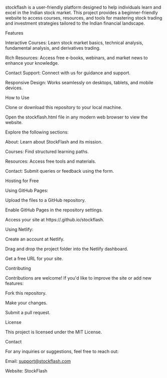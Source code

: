 stockflash is a user-friendly platform designed to help individuals learn and excel in the Indian stock market. This project provides a beginner-friendly website to access courses, resources, and tools for mastering stock trading and investment strategies tailored to the Indian financial landscape.

Features

Interactive Courses: Learn stock market basics, technical analysis, fundamental analysis, and derivatives trading.

Rich Resources: Access free e-books, webinars, and market news to enhance your knowledge.

Contact Support: Connect with us for guidance and support.

Responsive Design: Works seamlessly on desktops, tablets, and mobile devices.

How to Use

Clone or download this repository to your local machine.

Open the stockflash.html file in any modern web browser to view the website.

Explore the following sections:

About: Learn about StockFlash and its mission.

Courses: Find structured learning paths.

Resources: Access free tools and materials.

Contact: Submit queries or feedback using the form.

Hosting for Free

Using GitHub Pages:

Upload the files to a GitHub repository.

Enable GitHub Pages in the repository settings.

Access your site at https://.github.io/stockflash.

Using Netlify:

Create an account at Netlify.

Drag and drop the project folder into the Netlify dashboard.

Get a free URL for your site.

Contributing

Contributions are welcome! If you'd like to improve the site or add new features:

Fork this repository.

Make your changes.

Submit a pull request.

License

This project is licensed under the MIT License.

Contact

For any inquiries or suggestions, feel free to reach out:

Email: support@stockflash.com

Website: StockFlash
